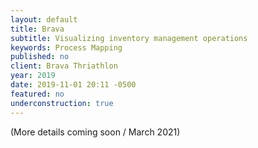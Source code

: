 ```yaml
---
layout: default
title: Brava
subtitle: Visualizing inventory management operations
keywords: Process Mapping
published: no
client: Brava Thriathlon
year: 2019
date: 2019-11-01 20:11 -0500
featured: no
underconstruction: true
---
```

(More details coming soon / March 2021)
